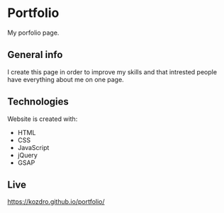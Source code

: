 # Portfolio
My porfolio page.

## General info
I create this page in order to improve my skills and that intrested people have everything about me on one page.

## Technologies
Website is created with:
* HTML
* CSS
* JavaScript
* jQuery
* GSAP

## Live
https://kozdro.github.io/portfolio/
